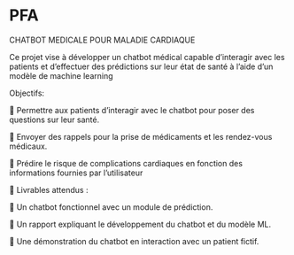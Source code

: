 # PFA
CHATBOT MEDICALE POUR MALADIE CARDIAQUE

Ce projet vise à développer un chatbot médical capable d’interagir avec les patients et d’effectuer des prédictions sur leur état de santé à l’aide d’un modèle de machine learning

Objectifs:

🔹 Permettre aux patients d’interagir avec le chatbot pour poser des questions sur leur santé.

🔹 Envoyer des rappels pour la prise de médicaments et les rendez-vous médicaux.

🔹 Prédire le risque de complications cardiaques en fonction des informations fournies par l’utilisateur


🎯 Livrables attendus :

📌 Un chatbot fonctionnel avec un module de prédiction.

📌 Un rapport expliquant le développement du chatbot et du modèle ML.

📌 Une démonstration du chatbot en interaction avec un patient fictif.



